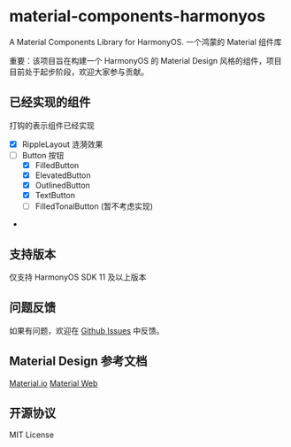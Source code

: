# material-components-harmonyos

A Material Components Library for HarmonyOS. 一个鸿蒙的 Material 组件库

重要：该项目旨在构建一个 HarmonyOS 的 Material Design 风格的组件，项目目前处于起步阶段，欢迎大家参与贡献。

## 已经实现的组件

打钩的表示组件已经实现

- [x] RippleLayout 涟漪效果
- [ ] Button 按钮
    - [x] FilledButton
    - [x] ElevatedButton
    - [x] OutlinedButton
    - [x] TextButton
    - [ ] FilledTonalButton (暂不考虑实现)
- 

## 支持版本
仅支持 HarmonyOS SDK 11 及以上版本

## 问题反馈

如果有问题，欢迎在 [Github Issues](https://github.com/material-components/material-components-harmonyos/issues) 中反馈。

## Material Design 参考文档

[Material.io](https://m3.material.io/)
[Material Web](https://material-web.dev/)

## 开源协议

MIT License